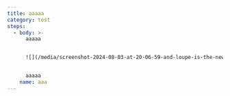 ```yaml
---
title: aaaaa
category: test
steps:
  - body: >-
      aaaaa


      ![](/media/screenshot-2024-08-03-at-20-06-59-and-loupe-is-the-new-gnome-photos-it-also-needed-to-be-replaced-by-gnome-photos-image-viewer-fedora-discussion.png)


      aaaaa
    name: aaa
---
```

